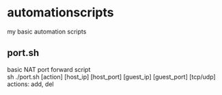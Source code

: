 # automationscripts
my basic automation scripts

## port.sh
basic NAT port forward script
<br>sh ./port.sh [action] [host_ip] [host_port] [guest_ip] [guest_port] [tcp/udp]</br>
actions: add, del
